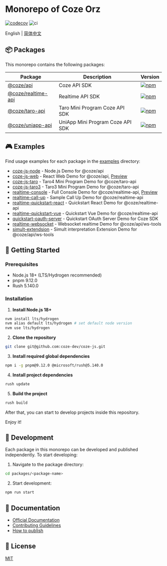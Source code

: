 # Monorepo of Coze Orz
[![codecov](https://codecov.io/gh/coze-dev/coze-js/graph/badge.svg?token=W5EBMZ0NUE)](https://codecov.io/gh/coze-dev/coze-js) ![ci](https://github.com/coze-dev/coze-js/actions/workflows/ci@main.yml/badge.svg)

English | [简体中文](./README.zh-CN.md)

## 📦 Packages

This monorepo contains the following packages:

| Package | Description | Version |
|---------|------------|---------|
| [@coze/api](./packages/coze-js) | Coze API SDK | [![npm](https://img.shields.io/npm/v/@coze/api.svg)](https://www.npmjs.com/package/@coze/api) |
| [@coze/realtime-api](./packages/realtime-api) | Realtime API SDK | [![npm](https://img.shields.io/npm/v/@coze/realtime-api.svg)](https://www.npmjs.com/package/@coze/realtime-api) |
| [@coze/taro-api](./packages/coze-taro) | Taro Mini Program Coze API SDK | [![npm](https://img.shields.io/npm/v/@coze/taro-api.svg)](https://www.npmjs.com/package/@coze/taro-api) |
| [@coze/uniapp-api](./packages/coze-uniapp) | UniApp Mini Program Coze API SDK | [![npm](https://img.shields.io/npm/v/@coze/uniapp-api.svg)](https://www.npmjs.com/package/@coze/uniapp-api) |


## 🎮 Examples

Find usage examples for each package in the [examples](./examples) directory:

- [coze-js-node](./examples/coze-js-node) - Node.js Demo for @coze/api
- [coze-js-web](./examples/coze-js-web) - React Web Demo for @coze/api, [Preview](https://coze-js-web-example.surge.sh/)
- [coze-js-taro](./examples/coze-js-taro) - Taro4 Mini Program Demo for @coze/taro-api
- [coze-js-taro3](./examples/coze-js-taro3) - Taro3 Mini Program Demo for @coze/taro-api
- [realtime-console](./examples/realtime-console) - Full Console Demo for @coze/realtime-api, [Preview](https://coze.cn/open-platform/realtime/playground)
- [realtime-call-up](./examples/realtime-call-up) - Sample Call Up Demo for @coze/realtime-api
- [realtime-quickstart-react](./examples/realtime-quickstart-react) - Quickstart React Demo for @coze/realtime-api
- [realtime-quickstart-vue](./examples/realtime-quickstart-vue) - Quickstart Vue Demo for @coze/realtime-api
- [quickstart-oauth-server](./examples/quickstart-oauth-server) - Quickstart OAuth Server Demo for Coze SDK
- [realtime-websocket](./examples/realtime-websocket) - Websocket realtime Demo for @coze/api/ws-tools
- [simult-extendsion](./examples/simult-extendsion) - Simult interpretation Extension Demo for @coze/api/ws-tools

## 🚀 Getting Started

### Prerequisites

- Node.js 18+ (LTS/Hydrogen recommended)
- pnpm 9.12.0
- Rush 5.140.0

### Installation

1. **Install Node.js 18+**

``` bash
nvm install lts/hydrogen
nvm alias default lts/hydrogen # set default node version
nvm use lts/hydrogen
```

2. **Clone the repository**

``` bash
git clone git@github.com:coze-dev/coze-js.git
```

3. **Install required global dependencies**

``` bash
npm i -g pnpm@9.12.0 @microsoft/rush@5.140.0
```

4. **Install project dependencies**

``` bash
rush update
```

5. **Build the project**

``` bash
rush build
```

After that, you can start to develop projects inside this repository.

Enjoy it!

## 🔨 Development

Each package in this monorepo can be developed and published independently. To start developing:

1. Navigate to the package directory:

``` bash
cd packages/<package-name>
```

2. Start development:

``` bash
npm run start
```

## 📖 Documentation

- [Official Documentation](https://www.coze.com/docs/developer_guides/nodejs_overview)
- [Contributing Guidelines](./CONTRIBUTING.md)
- [How to publish](./docs/publish.md)

## 📄 License

[MIT](./LICENSE)
